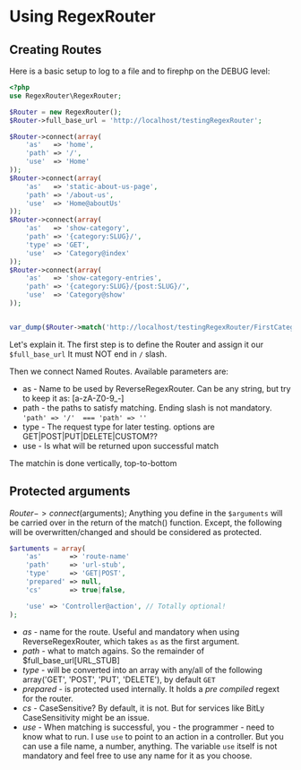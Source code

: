 Using RegexRouter
=================

Creating Routes
---------------

Here is a basic setup to log to a file and to firephp on the DEBUG level:

```php
<?php
use RegexRouter\RegexRouter;

$Router = new RegexRouter();
$Router->full_base_url = 'http://localhost/testingRegexRouter';

$Router->connect(array(
	'as'   => 'home',
	'path' => '/',
	'use'  => 'Home'
));
$Router->connect(array(
	'as'   => 'static-about-us-page',
	'path' => '/about-us',
	'use'  => 'Home@aboutUs'
));
$Router->connect(array(
	'as'   => 'show-category',
	'path' => '{category:SLUG}/',
	'type' => 'GET',
	'use'  => 'Category@index'
));
$Router->connect(array(
	'as'   => 'show-category-entries',
	'path' => '{category:SLUG}/{post:SLUG}/',
	'use'  => 'Category@show'
));


var_dump($Router->match('http://localhost/testingRegexRouter/FirstCategory/Postname'));
```

Let's explain it. The first step is to define the Router and assign it our `$full_base_url`
It must NOT end in `/` slash.

Then we connect Named Routes. Available parameters are:
* as - Name to be used by ReverseRegexRouter. Can be any string, but try to keep it as: [a-zA-Z0-9_-]
* path - the paths to satisfy matching. Ending slash is not mandatory. `'path' => '/'  === 'path' => ''`
* type - The request type for later testing. options are GET|POST|PUT|DELETE|CUSTOM??
* use - Is what will be returned upon successful match

The matchin is done vertically, top-to-bottom


Protected arguments
-------------------

$Router->connect($arguments);
Anything you define in the `$arguments` will be carried over in the return of the match() function.
Except, the following will be overwritten/changed and should be considered as protected.

```php
$artuments = array(
	'as'       => 'route-name'
	'path'     => 'url-stub',
	'type'     => 'GET|POST',
	'prepared' => null,
	'cs'       => true|false,

	'use' => 'Controller@action', // Totally optional!
);
```
* *as* - name for the route. Useful and mandatory when using ReverseRegexRouter, which takes `as` as the first argument.
* *path* - what to match agains. So the remainder of $full_base_url[URL_STUB]
* *type* - will be converted into an array with any/all of the following array('GET', 'POST', 'PUT', 'DELETE'), by default `GET`
* *prepared* - is protected used internally. It holds a _pre compiled_ regext for the router.
* *cs* - CaseSensitive? By default, it is not. But for services like BitLy CaseSensitivity might be an issue.
* *use* - When matching is successful, you - the programmer - need to know what to run. I use `use` to point to an action in a controller. But you can use a file name, a number, anything. The variable `use` itself is not mandatory and feel free to use any name for it as you choose.
